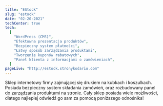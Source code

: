 ```yaml
---
title: "EStock"
slug: "estock"
date: "02-20-2021"
techCenter: true
tech:
  [
    "WordPress (CMS)",
    "Efektowna prezentacja produktów",
    "Bezpieczny system płatności",
    "Łatwy sposób zarządzania produktami",
    "Tworzenie kuponów rabatowych",
    "Panel klienta z informacjami o zamówieniach",
  ]
pageLive: "http://estock.stronykodario.com"
---
```


Sklep internetowy firmy zajmującej się drukiem na kubkach i koszulkach. Posiada bezpieczny system składania zamówień, oraz rozbudowany panel do zarządzania produktami na stronie. Cały sklep posiada wiele możliwości, dlatego najlepiej odwiedź go sam za pomocą poniższego odnośnika!

